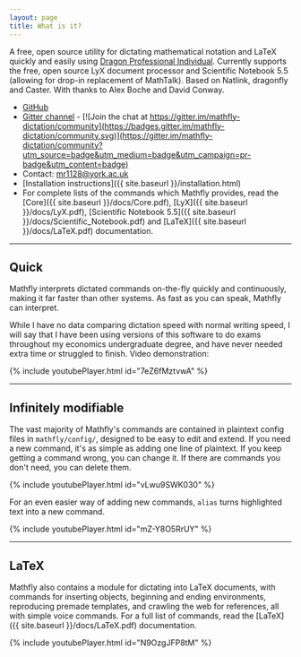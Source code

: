 ```yaml
---
layout: page
title: What is it?
---
```


A free, open source utility for dictating mathematical notation and LaTeX quickly and easily using [Dragon Professional Individual](https://www.nuance.com/en-gb/dragon/business-solutions/dragon-professional-individual.html). Currently supports the free, open source LyX document processor and Scientific Notebook 5.5 (allowing for drop-in replacement of MathTalk). Based on Natlink, dragonfly and Caster. With thanks to Alex Boche and David Conway.

* [GitHub](https://github.com/mrob95/mathfly)
* [Gitter channel](https://gitter.im/mathfly-dictation/community) - [![Join the chat at https://gitter.im/mathfly-dictation/community](https://badges.gitter.im/mathfly-dictation/community.svg)](https://gitter.im/mathfly-dictation/community?utm_source=badge&utm_medium=badge&utm_campaign=pr-badge&utm_content=badge)
* Contact: mr1128@york.ac.uk
* [Installation instructions]({{ site.baseurl }}/installation.html)
* For complete lists of the commands which Mathfly provides, read the [Core]({{ site.baseurl }}/docs/Core.pdf), [LyX]({{ site.baseurl }}/docs/LyX.pdf), [Scientific Notebook 5.5]({{ site.baseurl }}/docs/Scientific_Notebook.pdf) and [LaTeX]({{ site.baseurl }}/docs/LaTeX.pdf) documentation.

***

## Quick
Mathfly interprets dictated commands on-the-fly quickly and continuously, making it far faster than other systems. As fast as you can speak, Mathfly can interpret.

While I have no data comparing dictation speed with normal writing speed, I will say that I have been using versions of this software to do exams throughout my economics undergraduate degree, and have never needed extra time or struggled to finish. Video demonstration:

{% include youtubePlayer.html id="7eZ6fMztvwA" %}

***

## Infinitely modifiable
The vast majority of Mathfly\'s commands are contained in plaintext config files in `mathfly/config/`, designed to be easy to edit and extend. If you need a new command, it\'s as simple as adding one line of plaintext. If you keep getting a command wrong, you can change it. If there are commands you don\'t need, you can delete them.

{% include youtubePlayer.html id="vLwu9SWK030" %}

For an even easier way of adding new commands, `alias` turns highlighted text into a new command.

{% include youtubePlayer.html id="mZ-Y8O5RrUY" %}

***

## LaTeX
Mathfly also contains a module for dictating into LaTeX documents, with commands for inserting objects, beginning and ending environments, reproducing premade templates, and crawling the web for references, all with simple voice commands. For a full list of commands, read the [LaTeX]({{ site.baseurl }}/docs/LaTeX.pdf) documentation.

{% include youtubePlayer.html id="N9OzgJFP8tM" %}